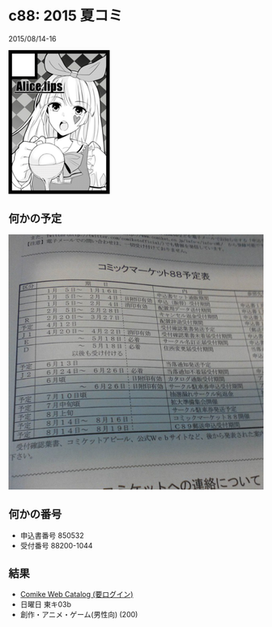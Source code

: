# c88: 2015 夏コミ

2015/08/14-16

![](./cut/min.png)

## 何かの予定

![](./cal.jpg)

## 何かの番号

- 申込書番号 850532
- 受付番号 88200-1044

## 結果

- [Comike Web Catalog (要ログイン)](https://webcatalog-free.circle.ms/Circle/11941306)
- 日曜日 東キ03b
- 創作・アニメ・ゲーム(男性向) (200) 


